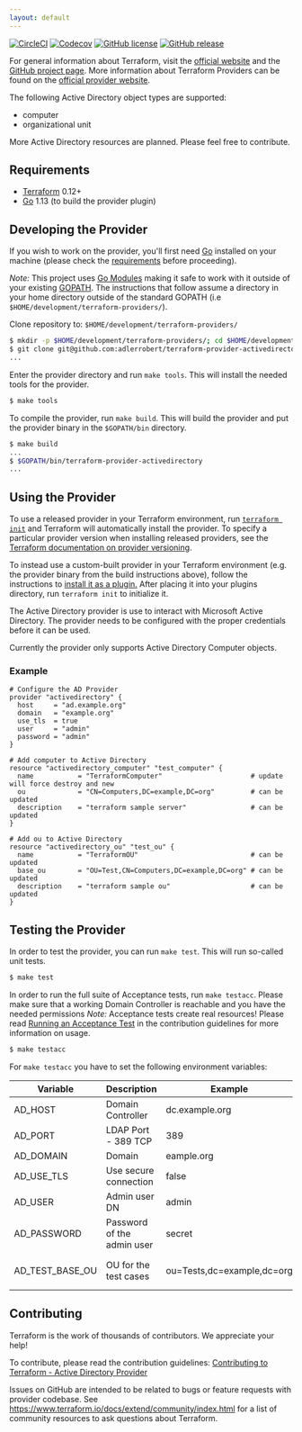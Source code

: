 ```yaml
---
layout: default
---
```

[![CircleCI](https://img.shields.io/circleci/build/github/adlerrobert/terraform-provider-activedirectory?style=for-the-badge&logo=circleci&label=BUILDING)](https://circleci.com/gh/adlerrobert/terraform-provider-activedirectory)
[![Codecov](https://img.shields.io/codecov/c/gh/adlerrobert/terraform-provider-activedirectory?style=for-the-badge)](https://codecov.io/gh/adlerrobert/terraform-provider-activedirectory)
[![GitHub license](https://img.shields.io/github/license/adlerrobert/terraform-provider-activedirectory.svg?style=for-the-badge)](https://github.com/adlerrobert/terraform-provider-activedirectory/blob/master/LICENSE)
[![GitHub release](https://img.shields.io/github/release/adlerrobert/terraform-provider-activedirectory.svg?style=for-the-badge)](https://GitHub.com/adlerrobert/terraform-provider-activedirectory/releases/)

For general information about Terraform, visit the [official website][1] and the [GitHub project page][3]. More information about Terraform Providers can be found on the [official provider website][2].

The following Active Directory object types are supported:
* computer
* organizational unit

More Active Directory resources are planned. Please feel free to contribute.

[1]: https://terraform.io/
[2]: https://www.terraform.io/docs/providers/index.html
[3]: https://github.com/hashicorp/terraform

## Requirements

- [Terraform](https://www.terraform.io/downloads.html) 0.12+
- [Go](https://golang.org/doc/install) 1.13 (to build the provider plugin)

## Developing the Provider
If you wish to work on the provider, you'll first need [Go](http://www.golang.org) installed on your machine (please check the [requirements](https://github.com/adlerrobert/terraform-provider-activedirectory#requirements) before proceeding).

*Note:* This project uses [Go Modules](https://blog.golang.org/using-go-modules) making it safe to work with it outside of your existing [GOPATH](http://golang.org/doc/code.html#GOPATH). The instructions that follow assume a directory in your home directory outside of the standard GOPATH (i.e `$HOME/development/terraform-providers/`).

Clone repository to: `$HOME/development/terraform-providers/`

```sh
$ mkdir -p $HOME/development/terraform-providers/; cd $HOME/development/terraform-providers/
$ git clone git@github.com:adlerrobert/terraform-provider-activedirectory
...
```

Enter the provider directory and run `make tools`. This will install the needed tools for the provider.

```sh
$ make tools
```

To compile the provider, run `make build`. This will build the provider and put the provider binary in the `$GOPATH/bin` directory.

```sh
$ make build
...
$ $GOPATH/bin/terraform-provider-activedirectory
...
```

## Using the Provider
To use a released provider in your Terraform environment, run [`terraform init`](https://www.terraform.io/docs/commands/init.html) and Terraform will automatically install the provider. To specify a particular provider version when installing released providers, see the [Terraform documentation on provider versioning](https://www.terraform.io/docs/configuration/providers.html#version-provider-versions).

To instead use a custom-built provider in your Terraform environment (e.g. the provider binary from the build instructions above), follow the instructions to [install it as a plugin.](https://www.terraform.io/docs/plugins/basics.html#installing-a-plugin) After placing it into your plugins directory, run `terraform init` to initialize it.

The Active Directory provider is use to interact with Microsoft Active Directory. The provider needs to be configured with the proper credentials before it can be used.

Currently the provider only supports Active Directory Computer objects.

### Example
```hcl
# Configure the AD Provider
provider "activedirectory" {
  host     = "ad.example.org"
  domain   = "example.org"
  use_tls  = true
  user     = "admin"
  password = "admin"
}

# Add computer to Active Directory
resource "activedirectory_computer" "test_computer" {
  name           = "TerraformComputer"                      # update will force destroy and new
  ou             = "CN=Computers,DC=example,DC=org"         # can be updated
  description    = "terraform sample server"                # can be updated
}

# Add ou to Active Directory
resource "activedirectory_ou" "test_ou" {
  name           = "TerraformOU"                            # can be updated
  base_ou        = "OU=Test,CN=Computers,DC=example,DC=org" # can be updated
  description    = "terraform sample ou"                    # can be updated
}
```

## Testing the Provider
In order to test the provider, you can run `make test`. This will run so-called unit tests.
```sh
$ make test
```

In order to run the full suite of Acceptance tests, run `make testacc`. Please make sure that a working Domain Controller is reachable and you have the needed permissions
*Note:* Acceptance tests create real resources! Please read [Running an Acceptance Test](https://github.com/adlerrobert/terraform-provider-axctivedirectory/blob/master/.github/CONTRIBUTING.md#running-an-acceptance-test) in the contribution guidelines for more information on usage.

```sh
$ make testacc
```

 For `make testacc` you have to set the following environment variables:

 | Variable | Description | Example | Default | Required |
 | -------- | ----------- | ------- | ------- | :------: |
 | AD_HOST | Domain Controller | dc.example.org | - | yes |
 | AD_PORT | LDAP Port - 389 TCP | 389 | 389 | no |
 | AD_DOMAIN | Domain | eample.org | - | yes |
 | AD_USE_TLS | Use secure connection | false | true | no |
 | AD_USER | Admin user DN | admin | - | yes |
 | AD_PASSWORD | Password of the admin user | secret | - | yes |
 | AD_TEST_BASE_OU | OU for the test cases | ou=Tests,dc=example,dc=org | - | yes (tests only) |

## Contributing
Terraform is the work of thousands of contributors. We appreciate your help!

To contribute, please read the contribution guidelines: [Contributing to Terraform - Active Directory Provider](CONTRIBUTING.md)

Issues on GitHub are intended to be related to bugs or feature requests with provider codebase. See https://www.terraform.io/docs/extend/community/index.html for a list of community resources to ask questions about Terraform.
